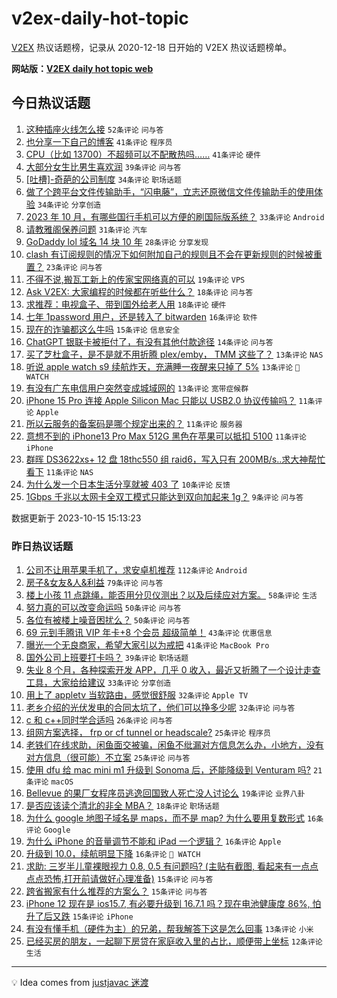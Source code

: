 # v2ex-daily-hot-topic

[V2EX](https://www.v2ex.com/) 热议话题榜，记录从 2020-12-18 日开始的 V2EX 热议话题榜单。

**网站版：[V2EX daily hot topic web](https://boojack.github.io/v2ex-daily-hot-topic-web/)**

## 今日热议话题

<!-- TODAY BEGIN -->

1. [这种插座火线怎么接](https://www.v2ex.com/t/982125) `52条评论` `问与答`
1. [也分享一下自己的博客](https://www.v2ex.com/t/982101) `41条评论` `程序员`
1. [CPU（比如 13700）不超频可以不配散热吗……](https://www.v2ex.com/t/982126) `41条评论` `硬件`
1. [大部分女生比男生喜欢润](https://www.v2ex.com/t/982075) `39条评论` `问与答`
1. [[吐槽]-奇葩的公司制度](https://www.v2ex.com/t/982067) `34条评论` `职场话题`
1. [做了个跨平台文件传输助手，“闪电藤”，立志还原微信文件传输助手的使用体验](https://www.v2ex.com/t/982141) `34条评论` `分享创造`
1. [2023 年 10 月，有哪些国行手机可以方便的刷国际版系统？](https://www.v2ex.com/t/982201) `33条评论` `Android`
1. [请教雅阁保养问题](https://www.v2ex.com/t/982135) `31条评论` `汽车`
1. [GoDaddy lol 域名 14 块 10 年](https://www.v2ex.com/t/982215) `28条评论` `分享发现`
1. [clash 有订阅规则的情况下如何附加自己的规则且不会在更新规则的时候被重置？](https://www.v2ex.com/t/982082) `23条评论` `问与答`
1. [不得不说,搬瓦工新上的传家宝网络真的可以](https://www.v2ex.com/t/982111) `19条评论` `VPS`
1. [Ask V2EX: 大家编程的时候都在听些什么？](https://www.v2ex.com/t/982136) `18条评论` `问与答`
1. [求推荐：电视盒子、带到国外给老人用](https://www.v2ex.com/t/982120) `18条评论` `硬件`
1. [七年 1password 用户，还是转入了 bitwarden](https://www.v2ex.com/t/982183) `16条评论` `软件`
1. [现在的诈骗都这么牛吗](https://www.v2ex.com/t/982119) `15条评论` `信息安全`
1. [ChatGPT 银联卡被拒付了，有没有其他付款途径](https://www.v2ex.com/t/982070) `14条评论` `问与答`
1. [买了芝杜盒子，是不是就不用折腾 plex/emby， TMM 这些了？](https://www.v2ex.com/t/982170) `13条评论` `NAS`
1. [听说 apple watch s9 续航炸天，充满睡一夜醒来只掉了 5%](https://www.v2ex.com/t/982138) `13条评论` ` WATCH`
1. [有没有广东电信用户突然变成城域网的](https://www.v2ex.com/t/982084) `13条评论` `宽带症候群`
1. [iPhone 15 Pro 连接 Apple Silicon Mac 只能以 USB2.0 协议传输吗？](https://www.v2ex.com/t/982226) `11条评论` `Apple`
1. [所以云服务的备案码是哪个规定出来的？](https://www.v2ex.com/t/982171) `11条评论` `服务器`
1. [意想不到的 iPhone13 Pro Max 512G 黑色在苹果可以抵扣 5100](https://www.v2ex.com/t/982154) `11条评论` `iPhone`
1. [群晖 DS3622xs+ 12 盘 18thc550 组 raid6，写入只有 200MB/s..求大神帮忙看下](https://www.v2ex.com/t/982128) `11条评论` `NAS`
1. [为什么发一个日本生活分享就被 403 了](https://www.v2ex.com/t/982090) `10条评论` `反馈`
1. [1Gbps 千兆以太网卡全双工模式只能达到双向加起来 1g？](https://www.v2ex.com/t/982178) `9条评论` `问与答`

数据更新于 2023-10-15 15:13:23

<!-- TODAY END -->

### 昨日热议话题

<!-- YESTERDAY BEGIN -->

1. [公司不让用苹果手机了，求安卓机推荐](https://www.v2ex.com/t/981906) `112条评论` `Android`
1. [房子&女友&人&利益](https://www.v2ex.com/t/981950) `79条评论` `问与答`
1. [楼上小孩 11 点跳绳，能否用分贝仪测出？以及后续应对方案。](https://www.v2ex.com/t/981920) `58条评论` `生活`
1. [努力真的可以改变命运吗](https://www.v2ex.com/t/982033) `50条评论` `问与答`
1. [各位有被楼上噪音困扰么？](https://www.v2ex.com/t/981942) `50条评论` `问与答`
1. [69 元到手腾讯 VIP 年卡+8 个会员 超级简单！](https://www.v2ex.com/t/981919) `43条评论` `优惠信息`
1. [曝光一个无良商家，希望大家引以为戒把](https://www.v2ex.com/t/981886) `41条评论` `MacBook Pro`
1. [国外公司上班要打卡吗？](https://www.v2ex.com/t/981970) `39条评论` `职场话题`
1. [失业 8 个月，各种探索开发 APP，几乎 0 收入，最近又折腾了一个设计走查工具，大家给给建议](https://www.v2ex.com/t/981893) `33条评论` `分享创造`
1. [用上了 appletv 当软路由，感觉很舒服](https://www.v2ex.com/t/981895) `32条评论` `Apple TV`
1. [老乡介绍的光伏发电的合同太坑了，他们可以挣多少呢](https://www.v2ex.com/t/981926) `32条评论` `问与答`
1. [c 和 c++同时学合适吗](https://www.v2ex.com/t/982016) `26条评论` `问与答`
1. [组网方案选择， frp or cf tunnel or headscale?](https://www.v2ex.com/t/982006) `25条评论` `程序员`
1. [老铁们在线求助，闲鱼面交被骗，闲鱼不纰漏对方信息怎么办，小地方，没有对方信息（很可能）不立案](https://www.v2ex.com/t/981997) `25条评论` `问与答`
1. [使用 dfu 给 mac mini m1 升级到 Sonoma 后，还能降级到 Venturam 吗?](https://www.v2ex.com/t/981936) `21条评论` `macOS`
1. [Bellevue 的果厂女程序员逃逸回国致人死亡没人讨论么](https://www.v2ex.com/t/982003) `19条评论` `业界八卦`
1. [是否应该读个清北的非全 MBA？](https://www.v2ex.com/t/981986) `18条评论` `职场话题`
1. [为什么 google 地图子域名是 maps，而不是 map? 为什么要用复数形式](https://www.v2ex.com/t/982015) `16条评论` `Google`
1. [为什么 iPhone 的音量调节不能和 iPad 一个逻辑？](https://www.v2ex.com/t/982001) `16条评论` `Apple`
1. [升级到 10.0，续航明显下降](https://www.v2ex.com/t/981943) `16条评论` ` WATCH`
1. [求助: 三岁半儿童裸眼视力 0.8, 0.5 有问题吗? (主贴有截图, 看起来有一点点点点恐怖,打开前请做好心理准备)](https://www.v2ex.com/t/982024) `15条评论` `问与答`
1. [跨省搬家有什么推荐的方案么？](https://www.v2ex.com/t/981971) `15条评论` `问与答`
1. [iPhone 12 现在是 ios15.7, 有必要升级到 16.7.1 吗？现在电池健康度 86%, 怕升了后又跌](https://www.v2ex.com/t/981894) `15条评论` `iPhone`
1. [有没有懂手机（硬件为主）的兄弟，帮我解答下这是怎么回事](https://www.v2ex.com/t/981887) `13条评论` `小米`
1. [已经买房的朋友，一起聊下房贷在家庭收入里的占比，顺便带上坐标](https://www.v2ex.com/t/982030) `12条评论` `生活`

<!-- YESTERDAY END -->

---

💡 Idea comes from [justjavac 迷渡](https://github.com/justjavac/)
